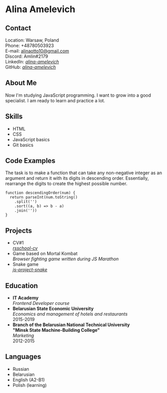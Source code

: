 # Alina Amelevich

## Contact
Location: Warsaw, Poland\
Phone: +48780503923\
E-mail: alinaotto10@gmail.com\
Discord: Amlin#2179\
LinkedIn: [*alina-amelevich*](https://www.linkedin.com/in/alina-amelevich/)\
GitHub: [*alina-amelevich*](https://github.com/alina-amelevich/)

## About Me
Now I'm studying JavaScript programming. I want to grow into a good specialist. I am ready to learn and practice a lot.

## Skills
* HTML
* CSS
* JavaScript basics
* Git basics

## Code Examples
The task is to make a function that can take any non-negative integer as an argument and return it with its digits in descending order. Essentially, rearrange the digits to create the highest possible number.
```
function descendingOrder(num) {
  return parseInt(num.toString()
    .split('')
    .sort((a, b) => b - a)
    .join(''))
}
```

## Projects
* CV#1\
  [*rsschool-cv*](https://alina-amelevich.github.io/rsschool-cv/cv)
* Game based on Mortal Kombat\
  *Browser fighting game written during JS Marathon*
* Snake game\
[*js-project-snake*](https://alina-amelevich.github.io/js-project-snake/index)

## Education
* **IT Academy**\
  *Frontend Developer course*
* **Belarusian State Economic University**\
  *Economics and management of hotels and restaurants*\
  2015-2019
* **Branch of the Belarusian National Technical University**\
  **"Minsk State Machine-Building College"**\
  *Marketing*\
  2012-2015

## Languages
* Russian
* Belarusian
* English (A2-B1)
* Polish (learning)
